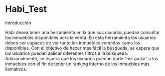 # Habi_Test

Introducción

Habi desea tener una herramienta en la que sus usuarios puedan consultar los inmuebles
disponibles para la venta. En esta herramienta los usuarios deben ser capaces de ver tanto los
inmuebles vendidos como los disponibles. Con el objetivo de hacer más fácil la búsqueda, se
espera que los usuarios puedan aplicar diferentes filtros a la búsqueda.
Adicionalmente, se espera que los usuarios puedan darle “me gusta” a los inmuebles con el fin
de tener un ranking interno de los inmuebles más llamativos.
